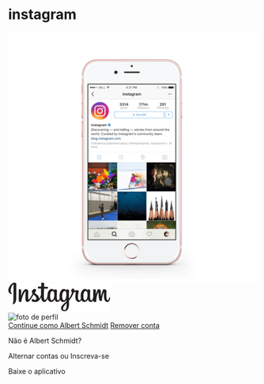 # instagram
<!DOCTYPE html>
<html lang="en">
<head>
    <meta charset="UTF-8">
    <meta name="viewport" content="width=device-width, initial-scale=1.0">
    <link rel="stylesheet" href="style.css">
    <title>Instagram</title>
</head>
<body>
    <div class="instagram-wrapper">
        <div class="instagram-phone">
            <img src="instagram-celular.png" alt="celular">
        </div>
        <div class="instagram-continue">
            <div class="group">
                <img src="instagram-logo.png" class="instagram-logo" alt="instagram logo">
                <div class="profile-photo">
                    <img src="photo.jpg" alt="foto de perfil">
                </div>
                <a href="#" class="instagram-login">Continue como Albert Schmidt</a>
                <a href="#" class="instagram-logout">Remover conta</a>
            </div>
            <div class="group">
                <p class="not-account">Não é Albert Schmidt?</p>
                <p class="not-account">
                    <span class="link-blue">Alternar contas</span>
                    ou
                    <span class="link-blue">Inscreva-se</span>
                </p>
            </div>
            <div class="get-the-app">
                <p class="get-app">Baixe o aplicativo</p>
                <div class="download">
                    <a href="#" class="app-download"></a>
                    <a href="#" class="app-download"></a>
                </div>
            </div>
        </div>
    </div>
</body>
</html>
